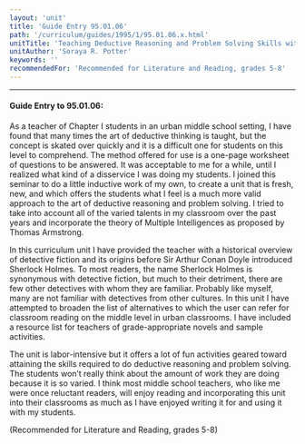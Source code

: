```yaml
---
layout: 'unit'
title: 'Guide Entry 95.01.06'
path: '/curriculum/guides/1995/1/95.01.06.x.html'
unitTitle: 'Teaching Deductive Reasoning and Problem Solving Skills with Detective Fiction in the Urban Classroom'
unitAuthor: 'Soraya R. Potter'
keywords: ''
recommendedFor: 'Recommended for Literature and Reading, grades 5-8'
---
```


<body>
<hr/>
 <h4>
  Guide Entry to 95.01.06:
 </h4>
 As a teacher of Chapter I students in an urban middle school setting, I have found that many times the art of deductive thinking is taught, but the concept is skated over quickly and it is a difficult one for students on this level to comprehend. The method offered for use is a one-page worksheet of questions to be answered. It was acceptable to me for a while, until I realized what kind of a disservice I was doing my students. I joined this seminar to do a little inductive work of my own, to create a unit that is fresh, new, and which offers the students what I feel is a much more valid approach to the art of deductive reasoning and problem solving. I tried to take into account all of the varied talents in my classroom over the past years and incorporate the theory of Multiple Intelligences as proposed by Thomas Armstrong.
 <p>
  In this curriculum unit I have provided the teacher with a historical overview of detective fiction and its origins before Sir Arthur Conan Doyle introduced Sherlock Holmes. To most readers, the name Sherlock Holmes is synonymous with detective fiction, but much to their detriment, there are few other detectives with whom they are familiar. Probably like myself, many are not familiar with detectives from other cultures. In this unit I have attempted to broaden the list of alternatives to which the user can refer for classroom reading on the middle level in urban classrooms. I have included a resource list for teachers of grade-appropriate novels and sample activities.
 </p>
 <p>
  The unit is labor-intensive but it offers a lot of fun activities geared toward attaining the skills required to do deductive reasoning and problem solving. The students won’t really think about the amount of work they are doing because it is so varied. I think most middle school teachers, who like me were once reluctant readers, will enjoy reading and incorporating this unit into their classrooms as much as I have enjoyed writing it for and using it with my students.
 </p>
 <p>
  (Recommended for Literature and Reading, grades 5-8)
 </p>

</body>
